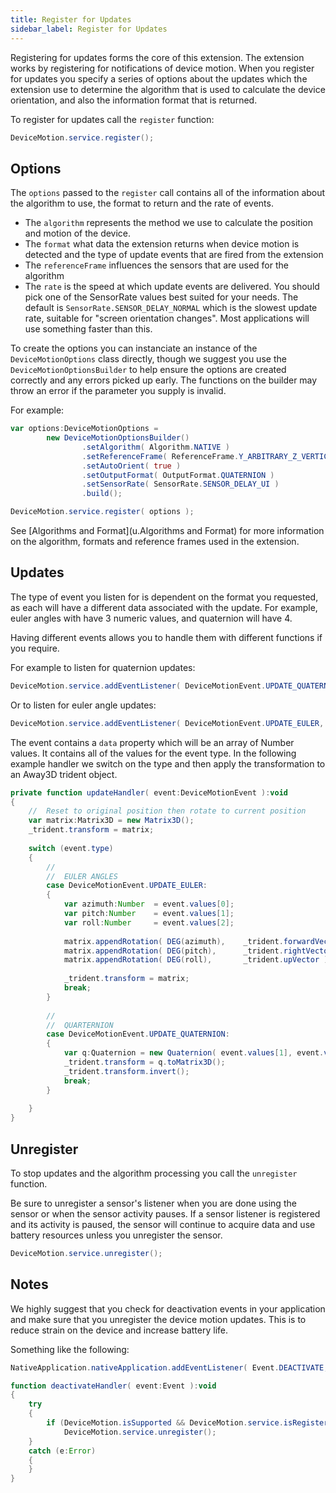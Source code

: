 ```yaml
---
title: Register for Updates
sidebar_label: Register for Updates
---
```



Registering for updates forms the core of this extension. The extension works by 
registering for notifications of device motion. When you register for updates you 
specify a series of options about the updates which the extension use to determine 
the algorithm that is used to calculate the device orientation, and also the 
information format that is returned.


To register for updates call the `register` function:

```actionscript
DeviceMotion.service.register();
```



## Options

The `options` passed to the `register` call contains all of the information about the 
algorithm to use, the format to return and the rate of events.  

- The `algorithm` represents the method we use to calculate the position and motion of the device.
- The `format` what data the extension returns when device motion is detected and the type of update events that are fired from the extension
- The `referenceFrame` influences the sensors that are used for the algorithm
- The `rate` is the speed at which update events are delivered. You should pick one of the SensorRate values best suited for your needs. The default is `SensorRate.SENSOR_DELAY_NORMAL` which is the slowest update rate, suitable for "screen orientation changes". Most applications will use something faster than this.

To create the options you can instanciate an instance of the `DeviceMotionOptions` class directly, though we suggest you use the `DeviceMotionOptionsBuilder` to help ensure the options are created correctly and any errors picked up early. The functions on the builder may throw an error if the parameter you supply is invalid.

For example: 

```actionscript
var options:DeviceMotionOptions =
		new DeviceMotionOptionsBuilder()
				.setAlgorithm( Algorithm.NATIVE )
				.setReferenceFrame( ReferenceFrame.Y_ARBITRARY_Z_VERTICAL )
				.setAutoOrient( true )
				.setOutputFormat( OutputFormat.QUATERNION )
				.setSensorRate( SensorRate.SENSOR_DELAY_UI )
				.build();

DeviceMotion.service.register( options );
```

See [Algorithms and Format](u.Algorithms and Format) for more information on the algorithm, formats and reference frames used in the extension.


## Updates

The type of event you listen for is dependent on the format you requested, as each will 
have a different data associated with the update. For example, euler angles with have 
3 numeric values, and quaternion will have 4. 

Having different events allows you to handle them with different functions if you require.

For example to listen for quaternion updates:

```actionscript
DeviceMotion.service.addEventListener( DeviceMotionEvent.UPDATE_QUATERNION, updateHandler );
```

Or to listen for euler angle updates:

```actionscript
DeviceMotion.service.addEventListener( DeviceMotionEvent.UPDATE_EULER, updateHandler );
```

The event contains a `data` property which will be an array of Number values. 
It contains all of the values for the event type. In the following example handler
we switch on the type and then apply the transformation to an Away3D trident object.


```actionscript
private function updateHandler( event:DeviceMotionEvent ):void
{
	// 	Reset to original position then rotate to current position
	var matrix:Matrix3D = new Matrix3D();
	_trident.transform = matrix;
	
	switch (event.type)
	{
		//
		//	EULER ANGLES
		case DeviceMotionEvent.UPDATE_EULER:
		{
			var azimuth:Number 	= event.values[0];
			var pitch:Number 	= event.values[1];
			var roll:Number 	= event.values[2];
			
			matrix.appendRotation( DEG(azimuth), 	_trident.forwardVector );
			matrix.appendRotation( DEG(pitch), 		_trident.rightVector );
			matrix.appendRotation( DEG(roll), 		_trident.upVector );
			
			_trident.transform = matrix; 
			break;			
		}
		
		//
		//	QUARTERNION
		case DeviceMotionEvent.UPDATE_QUATERNION:
		{
			var q:Quaternion = new Quaternion( event.values[1], event.values[2], event.values[3], event.values[0] );
			_trident.transform = q.toMatrix3D();
			_trident.transform.invert();
			break;
		}
			
	}
}
```




## Unregister 


To stop updates and the algorithm processing you call the `unregister` function.

Be sure to unregister a sensor's listener when you are done using the sensor or 
when the sensor activity pauses. If a sensor listener is registered and its activity 
is paused, the sensor will continue to acquire data and use battery resources 
unless you unregister the sensor.


```actionscript
DeviceMotion.service.unregister();
```



## Notes 

We highly suggest that you check for deactivation events in your application and 
make sure that you unregister the device motion updates. This is to reduce strain 
on the device and increase battery life. 

Something like the following:


```actionscript
NativeApplication.nativeApplication.addEventListener( Event.DEACTIVATE, deactivateHandler );

function deactivateHandler( event:Event ):void
{
	try
	{
		if (DeviceMotion.isSupported && DeviceMotion.service.isRegistered)
			DeviceMotion.service.unregister();
	}
	catch (e:Error)
	{
	}
}
```

